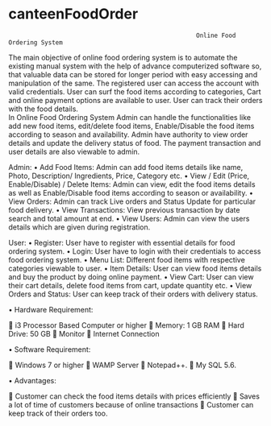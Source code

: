 # canteenFoodOrder
                                                        Online Food Ordering System
The main objective of online food ordering system is to automate the existing manual system with the help of advance computerized software so, that valuable data can be stored for longer period with easy accessing and manipulation of the same.
The registered user can access the account with valid credentials. User can surf the food items according to categories, Cart and online payment options are available to user. User can track their orders with the food details.  
In Online Food Ordering System Admin can handle the functionalities like add new food items, edit/delete food items, Enable/Disable the food items according to season and availability. Admin have authority to view order details and update the delivery status of food. The payment transaction and user details are also viewable to admin.

Admin: 
•	Add Food Items:   Admin can add food items details like name, Photo, Description/ Ingredients, Price, Category etc.
•	View / Edit (Price, Enable/Disable) / Delete Items: Admin can view, edit the food items details as well as Enable/Disable food items according to season or availability.
•	View Orders: Admin can track Live orders and Status Update for particular food delivery.
•	View Transactions: View previous transaction by date search and total amount at end.
•	View Users: Admin can view the users details which are given during registration.

User:
•	Register: User have to register with essential details for food ordering system.
•	Login: User have to login with their credentials to access food ordering system.
•	Menu List: Different food items with respective categories viewable to user.
•	Item Details: User can view food items details and buy the product by doing online payment.
•	View Cart: User can view their cart details, delete food items from cart, update quantity etc.
•	View Orders and Status: User can keep track of their orders with delivery status.
   


•	Hardware Requirement:

	i3 Processor Based Computer or higher
	Memory: 1 GB RAM
	Hard Drive: 50 GB
	Monitor
	Internet Connection

•	Software Requirement:

	Windows 7 or higher 
	WAMP Server
	Notepad++.
	My SQL 5.6.

•	Advantages:

	Customer can check the food items details with prices efficiently
	Saves a lot of time of customers because of online transactions
	Customer can keep track of their orders too.
